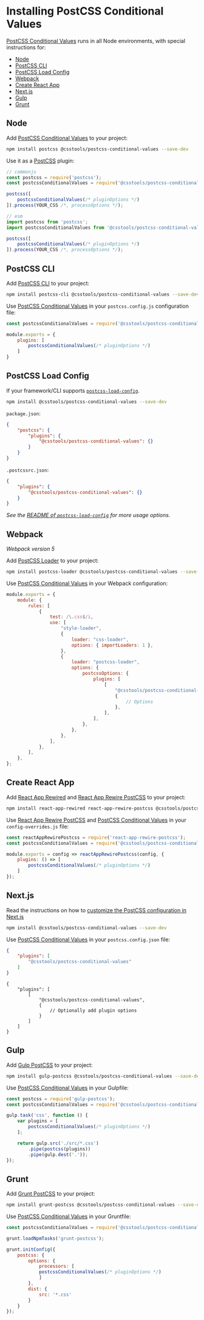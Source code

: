 # Installing PostCSS Conditional Values

[PostCSS Conditional Values] runs in all Node environments, with special instructions for:

- [Node](#node)
- [PostCSS CLI](#postcss-cli)
- [PostCSS Load Config](#postcss-load-config)
- [Webpack](#webpack)
- [Create React App](#create-react-app)
- [Next.js](#nextjs)
- [Gulp](#gulp)
- [Grunt](#grunt)

## Node

Add [PostCSS Conditional Values] to your project:

```bash
npm install postcss @csstools/postcss-conditional-values --save-dev
```

Use it as a [PostCSS] plugin:

```js
// commonjs
const postcss = require('postcss');
const postcssConditionalValues = require('@csstools/postcss-conditional-values');

postcss([
	postcssConditionalValues(/* pluginOptions */)
]).process(YOUR_CSS /*, processOptions */);
```

```js
// esm
import postcss from 'postcss';
import postcssConditionalValues from '@csstools/postcss-conditional-values';

postcss([
	postcssConditionalValues(/* pluginOptions */)
]).process(YOUR_CSS /*, processOptions */);
```

## PostCSS CLI

Add [PostCSS CLI] to your project:

```bash
npm install postcss-cli @csstools/postcss-conditional-values --save-dev
```

Use [PostCSS Conditional Values] in your `postcss.config.js` configuration file:

```js
const postcssConditionalValues = require('@csstools/postcss-conditional-values');

module.exports = {
	plugins: [
		postcssConditionalValues(/* pluginOptions */)
	]
}
```

## PostCSS Load Config

If your framework/CLI supports [`postcss-load-config`](https://github.com/postcss/postcss-load-config).

```bash
npm install @csstools/postcss-conditional-values --save-dev
```

`package.json`:

```json
{
	"postcss": {
		"plugins": {
			"@csstools/postcss-conditional-values": {}
		}
	}
}
```

`.postcssrc.json`:

```json
{
	"plugins": {
		"@csstools/postcss-conditional-values": {}
	}
}
```

_See the [README of `postcss-load-config`](https://github.com/postcss/postcss-load-config#usage) for more usage options._

## Webpack

_Webpack version 5_

Add [PostCSS Loader] to your project:

```bash
npm install postcss-loader @csstools/postcss-conditional-values --save-dev
```

Use [PostCSS Conditional Values] in your Webpack configuration:

```js
module.exports = {
	module: {
		rules: [
			{
				test: /\.css$/i,
				use: [
					"style-loader",
					{
						loader: "css-loader",
						options: { importLoaders: 1 },
					},
					{
						loader: "postcss-loader",
						options: {
							postcssOptions: {
								plugins: [
									[
										"@csstools/postcss-conditional-values",
										{
											// Options
										},
									],
								],
							},
						},
					},
				],
			},
		],
	},
};
```

## Create React App

Add [React App Rewired] and [React App Rewire PostCSS] to your project:

```bash
npm install react-app-rewired react-app-rewire-postcss @csstools/postcss-conditional-values --save-dev
```

Use [React App Rewire PostCSS] and [PostCSS Conditional Values] in your
`config-overrides.js` file:

```js
const reactAppRewirePostcss = require('react-app-rewire-postcss');
const postcssConditionalValues = require('@csstools/postcss-conditional-values');

module.exports = config => reactAppRewirePostcss(config, {
	plugins: () => [
		postcssConditionalValues(/* pluginOptions */)
	]
});
```

## Next.js

Read the instructions on how to [customize the PostCSS configuration in Next.js](https://nextjs.org/docs/advanced-features/customizing-postcss-config)

```bash
npm install @csstools/postcss-conditional-values --save-dev
```

Use [PostCSS Conditional Values] in your `postcss.config.json` file:

```json
{
	"plugins": [
		"@csstools/postcss-conditional-values"
	]
}
```

```json5
{
	"plugins": [
		[
			"@csstools/postcss-conditional-values",
			{
				// Optionally add plugin options
			}
		]
	]
}
```

## Gulp

Add [Gulp PostCSS] to your project:

```bash
npm install gulp-postcss @csstools/postcss-conditional-values --save-dev
```

Use [PostCSS Conditional Values] in your Gulpfile:

```js
const postcss = require('gulp-postcss');
const postcssConditionalValues = require('@csstools/postcss-conditional-values');

gulp.task('css', function () {
	var plugins = [
		postcssConditionalValues(/* pluginOptions */)
	];

	return gulp.src('./src/*.css')
		.pipe(postcss(plugins))
		.pipe(gulp.dest('.'));
});
```

## Grunt

Add [Grunt PostCSS] to your project:

```bash
npm install grunt-postcss @csstools/postcss-conditional-values --save-dev
```

Use [PostCSS Conditional Values] in your Gruntfile:

```js
const postcssConditionalValues = require('@csstools/postcss-conditional-values');

grunt.loadNpmTasks('grunt-postcss');

grunt.initConfig({
	postcss: {
		options: {
			processors: [
			postcssConditionalValues(/* pluginOptions */)
			]
		},
		dist: {
			src: '*.css'
		}
	}
});
```

[Gulp PostCSS]: https://github.com/postcss/gulp-postcss
[Grunt PostCSS]: https://github.com/nDmitry/grunt-postcss
[PostCSS]: https://github.com/postcss/postcss
[PostCSS CLI]: https://github.com/postcss/postcss-cli
[PostCSS Loader]: https://github.com/postcss/postcss-loader
[PostCSS Conditional Values]: https://github.com/csstools/postcss-plugins/tree/main/plugins/postcss-conditional-values
[React App Rewire PostCSS]: https://github.com/csstools/react-app-rewire-postcss
[React App Rewired]: https://github.com/timarney/react-app-rewired
[Next.js]: https://nextjs.org
